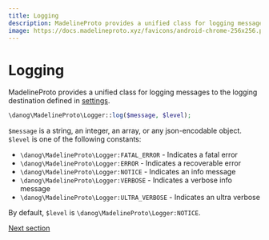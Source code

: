 ```yaml
---
title: Logging
description: MadelineProto provides a unified class for logging messages to the logging destination defined in [settings](SETTINGS.html#settingslogger).  
image: https://docs.madelineproto.xyz/favicons/android-chrome-256x256.png
---
```

# Logging

MadelineProto provides a unified class for logging messages to the logging destination defined in [settings](SETTINGS.html#settingslogger).  

```php
\danog\MadelineProto\Logger::log($message, $level);
```

`$message` is a string, an integer, an array, or any json-encodable object.  
`$level` is one of the following constants:
* `\danog\MadelineProto\Logger:FATAL_ERROR` - Indicates a fatal error
* `\danog\MadelineProto\Logger:ERROR` - Indicates a recoverable error
* `\danog\MadelineProto\Logger:NOTICE` - Indicates an info message
* `\danog\MadelineProto\Logger:VERBOSE` - Indicates a verbose info message
* `\danog\MadelineProto\Logger:ULTRA_VERBOSE` - Indicates an ultra verbose


By default, `$level` is `\danog\MadelineProto\Logger:NOTICE`.

<a href="https://docs.madelineproto.xyz/docs/CALLS.html">Next section</a>
